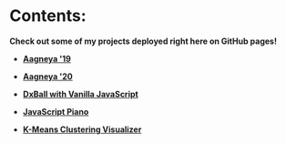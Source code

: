 # Contents:

**Check out some of my projects deployed right here on GitHub pages!**

- **[Aagneya '19](https://madhav-somanath.github.io/aagneya19/)**

- **[Aagneya '20](https://madhav-somanath.github.io/aagneya20/)**

- **[DxBall with Vanilla JavaScript](https://madhav-somanath.github.io/DxBall/)**

- **[JavaScript Piano](https://madhav-somanath.github.io/JavaScript-Piano/)**

- **[K-Means Clustering Visualizer](https://madhav-somanath.github.io/K-Means/)**
